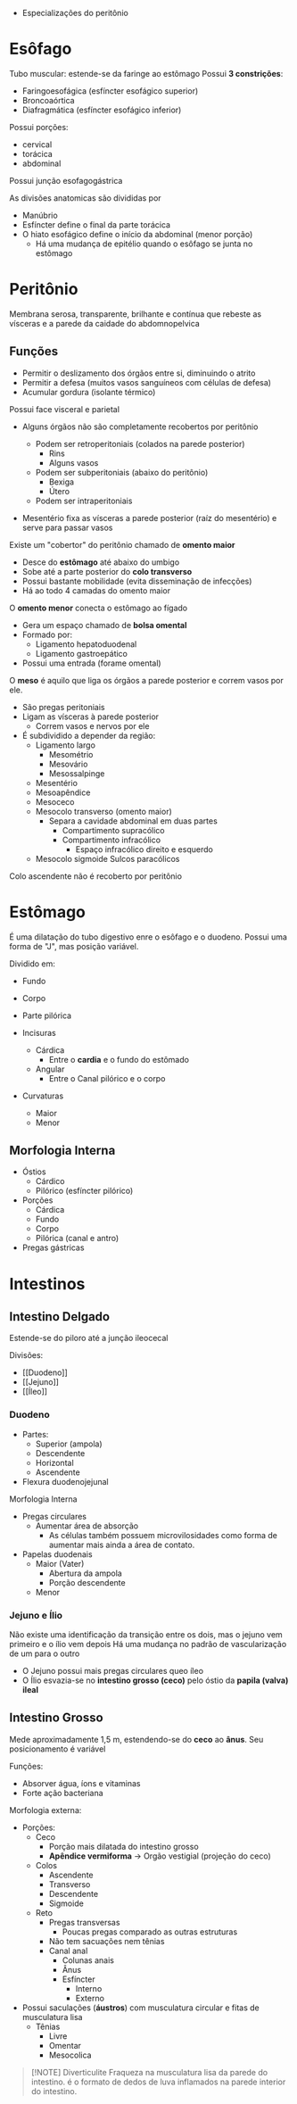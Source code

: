 - Especializações do peritônio

# Esôfago
Tubo muscular: estende-se da faringe ao estômago
Possui **3 constrições**:
- Faringoesofágica (esfíncter esofágico superior)
- Broncoaórtica
- Diafragmática (esfíncter esofágico inferior)

Possui porções:
- cervical
- torácica
- abdominal

Possui junção esofagogástrica

As divisões anatomicas são divididas por
- Manúbrio
- Esfíncter define o final da parte torácica
- O hiato esofágico define o início da abdominal (menor porção)
	- Há uma mudança de epitélio quando o esôfago se junta no estômago

# Peritônio
Membrana serosa, transparente, brilhante e contínua que rebeste as vísceras e a parede da caidade do abdomnopelvica

## Funções
- Permitir o deslizamento dos órgãos entre si, diminuindo o atrito
- Permitir a defesa (muitos vasos sanguíneos com células de defesa)
- Acumular gordura (isolante térmico)

Possui face visceral e parietal
- Alguns órgãos não são completamente recobertos por peritônio
	- Podem ser retroperitoniais (colados na parede posterior)
		- Rins
		- Alguns vasos
	- Podem ser subperitoniais (abaixo do peritônio)
		- Bexiga
		- Útero
	- Podem ser intraperitoniais

- Mesentério fixa as vísceras a parede posterior (raíz do mesentério) e serve para passar vasos

Existe um "cobertor" do peritônio chamado de **omento maior**
- Desce do **estômago** até abaixo do umbigo
- Sobe até a parte posterior do **colo transverso**
- Possui bastante mobilidade (evita disseminação de infecções)
- Há ao todo 4 camadas do omento maior

O **omento menor** conecta o estômago ao fígado
- Gera um espaço chamado de **bolsa omental**
- Formado por:
	- Ligamento hepatoduodenal
	- Ligamento gastroepático
- Possui uma entrada (forame omental)

O **meso** é aquilo que liga os órgãos a parede posterior e correm vasos por ele.
- São pregas peritoniais
- Ligam as vísceras à parede posterior
	- Correm vasos e nervos por ele
- É subdividido a depender da região:
	- Ligamento largo
		- Mesométrio
		- Mesovário
		- Mesossalpinge
	- Mesentério
	- Mesoapêndice
	- Mesoceco
	- Mesocolo transverso (omento maior)
		- Separa a cavidade abdominal em duas partes
			- Compartimento supracólico
			- Compartimento infracólico
				- Espaço infracólico direito e esquerdo
	- Mesocolo sigmoide
Sulcos paracólicos


Colo ascendente não é recoberto por peritônio

# Estômago
É uma dilatação do tubo digestivo enre o esôfago e o duodeno. Possui uma forma de "J", mas posição variável.

Dividido em:
- Fundo
- Corpo
- Parte pilórica

- Incisuras
	- Cárdica
		- Entre o **cardia** e o fundo do estômado
	- Angular
		- Entre o Canal pilórico e o corpo
- Curvaturas
	- Maior
	- Menor

## Morfologia Interna
- Óstios
	- Cárdico
	- Pilórico (esfíncter pilórico)
- Porções
	- Cárdica
	- Fundo
	- Corpo
	- Pilórica (canal e antro)
- Pregas gástricas


# Intestinos
## Intestino Delgado
Estende-se do piloro até a junção ileocecal

Divisões:
- [[Duodeno]]
- [[Jejuno]]
- [[Íleo]]

### Duodeno
- Partes:
	- Superior (ampola)
	- Descendente
	- Horizontal
	- Ascendente
- Flexura duodenojejunal

Morfologia Interna
- Pregas circulares
	- Aumentar área de absorção
		- As células também possuem microvilosidades como forma de aumentar mais ainda a área de contato.
- Papelas duodenais
	- Maior (Vater)
		- Abertura da ampola
		- Porção descendente
	- Menor

### Jejuno e Ílio
Não existe uma identificação da transição entre os dois, mas o jejuno vem primeiro e o ílio vem depois
Há uma mudança no padrão de vascularização de um para o outro

- O Jejuno possui mais pregas circulares queo íleo
- O Ílio esvazia-se no **intestino grosso (ceco)** pelo óstio da **papila (valva) ileal**

## Intestino Grosso
Mede aproximadamente 1,5 m, estendendo-se do **ceco** ao **ânus**.
Seu posicionamento é variável

Funções:
- Absorver água, íons e vitaminas
- Forte ação bacteriana


Morfologia externa:
- Porções:
	- Ceco
		- Porção mais dilatada do intestino grosso
		- **Apêndice vermiforma** -> Orgão vestigial (projeção do ceco)
	- Colos
		- Ascendente
		- Transverso
		- Descendente
		- Sigmoide
	- Reto
		- Pregas transversas
			- Poucas pregas comparado as outras estruturas
		- Não tem sacuações nem tênias
		- Canal anal
			- Colunas anais
			- Ânus
			- Esfíncter
				- Interno
				- Externo
- Possui saculações (**áustros**) com musculatura circular e fitas de musculatura lisa
	- Tênias
		- Livre
		- Omentar
		- Mesocolica

>[!NOTE] Diverticulite
>Fraqueza na musculatura lisa da parede do intestino. é o formato de dedos de luva inflamados na parede interior do intestino.

